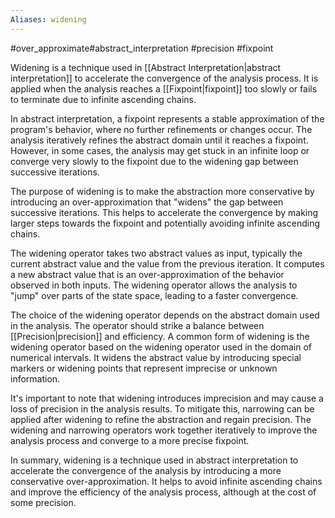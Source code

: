 ```yaml
---
Aliases: widening
---
```


#over_approximate#abstract_interpretation #precision #fixpoint

Widening is a technique used in [[Abstract Interpretation|abstract interpretation]] to accelerate the convergence of the analysis process. It is applied when the analysis reaches a [[Fixpoint|fixpoint]] too slowly or fails to terminate due to infinite ascending chains.

In abstract interpretation, a fixpoint represents a stable approximation of the program's behavior, where no further refinements or changes occur. The analysis iteratively refines the abstract domain until it reaches a fixpoint. However, in some cases, the analysis may get stuck in an infinite loop or converge very slowly to the fixpoint due to the widening gap between successive iterations.

The purpose of widening is to make the abstraction more conservative by introducing an over-approximation that "widens" the gap between successive iterations. This helps to accelerate the convergence by making larger steps towards the fixpoint and potentially avoiding infinite ascending chains.

The widening operator takes two abstract values as input, typically the current abstract value and the value from the previous iteration. It computes a new abstract value that is an over-approximation of the behavior observed in both inputs. The widening operator allows the analysis to "jump" over parts of the state space, leading to a faster convergence.

The choice of the widening operator depends on the abstract domain used in the analysis. The operator should strike a balance between [[Precision|precision]] and efficiency. A common form of widening is the widening operator based on the widening operator used in the domain of numerical intervals. It widens the abstract value by introducing special markers or widening points that represent imprecise or unknown information.

It's important to note that widening introduces imprecision and may cause a loss of precision in the analysis results. To mitigate this, narrowing can be applied after widening to refine the abstraction and regain precision. The widening and narrowing operators work together iteratively to improve the analysis process and converge to a more precise fixpoint.

In summary, widening is a technique used in abstract interpretation to accelerate the convergence of the analysis by introducing a more conservative over-approximation. It helps to avoid infinite ascending chains and improve the efficiency of the analysis process, although at the cost of some precision.